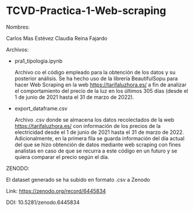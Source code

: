 # TCVD-Practica-1-Web-scraping

Nombres:

Carlos Mas Estévez
Claudia Reina Fajardo


Archivos:

- pra1_tipologia.ipynb

	Archivo co el código empleado para la obtención de los datos y su posterior análisis.
	Se ha hecho uso de la librería BeautifulSopu para hacer Web Scraping en la web
	https://tarifaluzhora.es/ a fin de analizar el comportamiento del precio de la luz
	en los últimos 305 días (desde el 1 de junio de 2021 hasta el 31 de marzo de 2022).

- export_dataframe.csv

	Archivo .csv donde se almacena los datos recolectados de la web https://tarifaluzhora.es/
	con información de los precios de la electricidad desde el 1 de junio de 2021 hasta el 31 
	de marzo de 2022. Adicionalmente, en la primera fila se guarda información del día actual
	del que se hizo obtención de datos mediante web scraping con fines analistas en caso de que
	se recurra a este código en un futuro y se quiera comparar el precio según el día.



ZENODO:

El dataset generado se ha subido en formato .csv a Zenodo

Link: https://zenodo.org/record/6445834

DOI: 10.5281/zenodo.6445834

